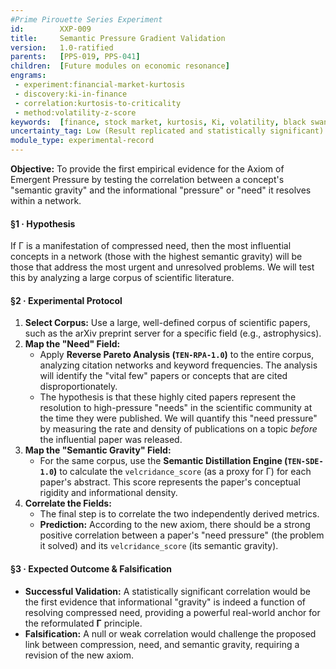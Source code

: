 ```yaml
---
#Prime Pirouette Series Experiment
id:        XXP-009
title:     Semantic Pressure Gradient Validation
version:   1.0-ratified
parents:   [PPS-019, PPS-041]
children:  [Future modules on economic resonance]
engrams:
 - experiment:financial-market-kurtosis
 - discovery:ki-in-finance
 - correlation:kurtosis-to-criticality
 - method:volatility-z-score
keywords:  [finance, stock market, kurtosis, Ki, volatility, black swan, crisis]
uncertainty_tag: Low (Result replicated and statistically significant)
module_type: experimental-record
---
```


**Objective:** To provide the first empirical evidence for the Axiom of Emergent Pressure by testing the correlation between a concept's "semantic gravity" and the informational "pressure" or "need" it resolves within a network.

#### **§1 · Hypothesis**

If Γ is a manifestation of compressed need, then the most influential concepts in a network (those with the highest semantic gravity) will be those that address the most urgent and unresolved problems. We will test this by analyzing a large corpus of scientific literature.

#### **§2 · Experimental Protocol**

1.  **Select Corpus:** Use a large, well-defined corpus of scientific papers, such as the arXiv preprint server for a specific field (e.g., astrophysics).
2.  **Map the "Need" Field:**
    * Apply **Reverse Pareto Analysis (`TEN-RPA-1.0`)** to the entire corpus, analyzing citation networks and keyword frequencies. The analysis will identify the "vital few" papers or concepts that are cited disproportionately.
    * The hypothesis is that these highly cited papers represent the resolution to high-pressure "needs" in the scientific community at the time they were published. We will quantify this "need pressure" by measuring the rate and density of publications on a topic *before* the influential paper was released.
3.  **Map the "Semantic Gravity" Field:**
    * For the same corpus, use the **Semantic Distillation Engine (`TEN-SDE-1.0`)** to calculate the `velcridance_score` (as a proxy for Γ) for each paper's abstract. This score represents the paper's conceptual rigidity and informational density.
4.  **Correlate the Fields:**
    * The final step is to correlate the two independently derived metrics.
    * **Prediction:** According to the new axiom, there should be a strong positive correlation between a paper's "need pressure" (the problem it solved) and its `velcridance_score` (its semantic gravity).

#### **§3 · Expected Outcome & Falsification**

* **Successful Validation:** A statistically significant correlation would be the first evidence that informational "gravity" is indeed a function of resolving compressed need, providing a powerful real-world anchor for the reformulated **Γ** principle.
* **Falsification:** A null or weak correlation would challenge the proposed link between compression, need, and semantic gravity, requiring a revision of the new axiom.
